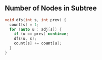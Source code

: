## Number of Nodes in Subtree
```cpp
void dfs(int s, int prev) {
  count[s] = 1;
  for (auto u : adj[s]) {
    if (u == prev) continue;
    dfs(u, s);
    count[s] += count[u];
  }
}
```
